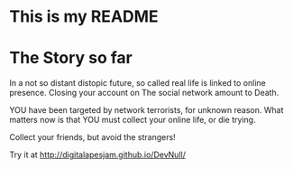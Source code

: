 # This is my README

# The Story so far #

In a not so distant distopic future, so called real life is linked to online presence. Closing your account on The social network amount to Death.

YOU have been targeted by network terrorists, for unknown reason. What matters now is that YOU must collect your online life, or die trying.

Collect your friends, but avoid the strangers!

Try it at http://digitalapesjam.github.io/DevNull/

